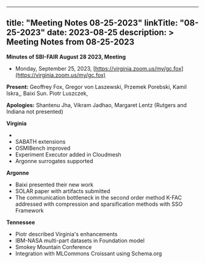 
---
title: "Meeting Notes 08-25-2023"
linkTitle: "08-25-2023"
date: 2023-08-25
description: >
  Meeting Notes from 08-25-2023
---



**Minutes of SBI-FAIR August 28 2023, Meeting**




* Monday, September 25, 2023, [https://virginia.zoom.us/my/gc.fox](https://virginia.zoom.us/my/gc.fox) 

**Present:** Geoffrey Fox, Gregor von Laszewski,  Przemek Porebski, Kamil Iskra,, Baixi Sun. Piotr Luszczek, 

**Apologies:** Shantenu Jha, Vikram Jadhao, Margaret Lentz (Rutgers and Indiana not presented)

**Virginia**



* 
* SABATH extensions
* OSMIBench improved
* Experiment Executor added in Cloudmesh
* Argonne surrogates supported

**Argonne**



* Baixi presented their new work  
* SOLAR paper with artifacts submitted
* The communication bottleneck in the second order method K-FAC addressed with compression and sparsification methods with SSO Framework

**Tennessee**

* Piotr described Virginia's enhancements
* IBM-NASA multi-part datasets in Foundation model
* Smokey Mountain Conference
* Integration with MLCommons Croissant using Schema.org 